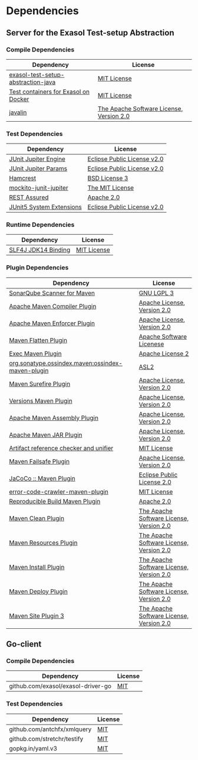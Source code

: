<!-- @formatter:off -->
# Dependencies

## Server for the Exasol Test-setup Abstraction

### Compile Dependencies

| Dependency                                | License                                       |
| ----------------------------------------- | --------------------------------------------- |
| [exasol-test-setup-abstraction-java][0]   | [MIT License][1]                              |
| [Test containers for Exasol on Docker][2] | [MIT License][3]                              |
| [javalin][4]                              | [The Apache Software License, Version 2.0][5] |

### Test Dependencies

| Dependency                     | License                           |
| ------------------------------ | --------------------------------- |
| [JUnit Jupiter Engine][6]      | [Eclipse Public License v2.0][7]  |
| [JUnit Jupiter Params][6]      | [Eclipse Public License v2.0][7]  |
| [Hamcrest][8]                  | [BSD License 3][9]                |
| [mockito-junit-jupiter][10]    | [The MIT License][11]             |
| [REST Assured][12]             | [Apache 2.0][13]                  |
| [JUnit5 System Extensions][14] | [Eclipse Public License v2.0][15] |

### Runtime Dependencies

| Dependency                | License           |
| ------------------------- | ----------------- |
| [SLF4J JDK14 Binding][16] | [MIT License][17] |

### Plugin Dependencies

| Dependency                                              | License                                       |
| ------------------------------------------------------- | --------------------------------------------- |
| [SonarQube Scanner for Maven][18]                       | [GNU LGPL 3][19]                              |
| [Apache Maven Compiler Plugin][20]                      | [Apache License, Version 2.0][21]             |
| [Apache Maven Enforcer Plugin][22]                      | [Apache License, Version 2.0][21]             |
| [Maven Flatten Plugin][23]                              | [Apache Software Licenese][21]                |
| [Exec Maven Plugin][24]                                 | [Apache License 2][21]                        |
| [org.sonatype.ossindex.maven:ossindex-maven-plugin][25] | [ASL2][5]                                     |
| [Maven Surefire Plugin][26]                             | [Apache License, Version 2.0][21]             |
| [Versions Maven Plugin][27]                             | [Apache License, Version 2.0][21]             |
| [Apache Maven Assembly Plugin][28]                      | [Apache License, Version 2.0][21]             |
| [Apache Maven JAR Plugin][29]                           | [Apache License, Version 2.0][21]             |
| [Artifact reference checker and unifier][30]            | [MIT License][31]                             |
| [Maven Failsafe Plugin][32]                             | [Apache License, Version 2.0][21]             |
| [JaCoCo :: Maven Plugin][33]                            | [Eclipse Public License 2.0][34]              |
| [error-code-crawler-maven-plugin][35]                   | [MIT License][36]                             |
| [Reproducible Build Maven Plugin][37]                   | [Apache 2.0][5]                               |
| [Maven Clean Plugin][38]                                | [The Apache Software License, Version 2.0][5] |
| [Maven Resources Plugin][39]                            | [The Apache Software License, Version 2.0][5] |
| [Maven Install Plugin][40]                              | [The Apache Software License, Version 2.0][5] |
| [Maven Deploy Plugin][41]                               | [The Apache Software License, Version 2.0][5] |
| [Maven Site Plugin 3][42]                               | [The Apache Software License, Version 2.0][5] |

## Go-client

### Compile Dependencies

| Dependency                         | License   |
| ---------------------------------- | --------- |
| github.com/exasol/exasol-driver-go | [MIT][43] |

### Test Dependencies

| Dependency                  | License   |
| --------------------------- | --------- |
| github.com/antchfx/xmlquery | [MIT][44] |
| github.com/stretchr/testify | [MIT][45] |
| gopkg.in/yaml.v3            | [MIT][46] |

[0]: https://github.com/exasol/exasol-test-setup-abstraction-java/
[1]: https://github.com/exasol/exasol-test-setup-abstraction-java/blob/main/LICENSE
[2]: https://github.com/exasol/exasol-testcontainers/
[3]: https://github.com/exasol/exasol-testcontainers/blob/main/LICENSE
[4]: https://javalin.io/
[5]: http://www.apache.org/licenses/LICENSE-2.0.txt
[6]: https://junit.org/junit5/
[7]: https://www.eclipse.org/legal/epl-v20.html
[8]: http://hamcrest.org/JavaHamcrest/
[9]: http://opensource.org/licenses/BSD-3-Clause
[10]: https://github.com/mockito/mockito
[11]: https://github.com/mockito/mockito/blob/main/LICENSE
[12]: http://code.google.com/p/rest-assured
[13]: http://www.apache.org/licenses/LICENSE-2.0.html
[14]: https://github.com/itsallcode/junit5-system-extensions
[15]: http://www.eclipse.org/legal/epl-v20.html
[16]: http://www.slf4j.org
[17]: http://www.opensource.org/licenses/mit-license.php
[18]: http://sonarsource.github.io/sonar-scanner-maven/
[19]: http://www.gnu.org/licenses/lgpl.txt
[20]: https://maven.apache.org/plugins/maven-compiler-plugin/
[21]: https://www.apache.org/licenses/LICENSE-2.0.txt
[22]: https://maven.apache.org/enforcer/maven-enforcer-plugin/
[23]: https://www.mojohaus.org/flatten-maven-plugin/
[24]: https://www.mojohaus.org/exec-maven-plugin
[25]: https://sonatype.github.io/ossindex-maven/maven-plugin/
[26]: https://maven.apache.org/surefire/maven-surefire-plugin/
[27]: https://www.mojohaus.org/versions-maven-plugin/
[28]: https://maven.apache.org/plugins/maven-assembly-plugin/
[29]: https://maven.apache.org/plugins/maven-jar-plugin/
[30]: https://github.com/exasol/artifact-reference-checker-maven-plugin/
[31]: https://github.com/exasol/artifact-reference-checker-maven-plugin/blob/main/LICENSE
[32]: https://maven.apache.org/surefire/maven-failsafe-plugin/
[33]: https://www.jacoco.org/jacoco/trunk/doc/maven.html
[34]: https://www.eclipse.org/legal/epl-2.0/
[35]: https://github.com/exasol/error-code-crawler-maven-plugin/
[36]: https://github.com/exasol/error-code-crawler-maven-plugin/blob/main/LICENSE
[37]: http://zlika.github.io/reproducible-build-maven-plugin
[38]: http://maven.apache.org/plugins/maven-clean-plugin/
[39]: http://maven.apache.org/plugins/maven-resources-plugin/
[40]: http://maven.apache.org/plugins/maven-install-plugin/
[41]: http://maven.apache.org/plugins/maven-deploy-plugin/
[42]: http://maven.apache.org/plugins/maven-site-plugin/
[43]: https://github.com/exasol/exasol-driver-go/blob/v0.4.6/LICENSE
[44]: https://github.com/antchfx/xmlquery/blob/HEAD/LICENSE
[45]: https://github.com/stretchr/testify/blob/HEAD/LICENSE
[46]: https://github.com/go-yaml/yaml/blob/v3.0.1/LICENSE
